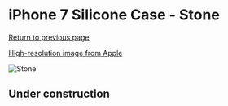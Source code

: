 # iPhone 7 Silicone Case - Stone

[Return to previous page](/iphone_7)

[High-resolution image from Apple](https://store.storeimages.cdn-apple.com/8756/as-images.apple.com/is/MMWW2?wid=4500&hei=4500&fmt=png)

<div style="width: 512px"><img src="/almost_uncompressed/MMWW2.webp" alt="Stone"></div>

## Under construction
